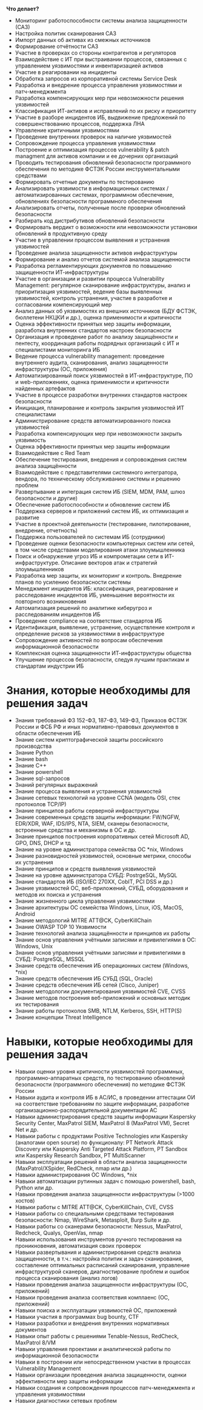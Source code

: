**Что делает?**

- Мониторинг работоспособности системы анализа защищенности (САЗ)
- Настройка политик сканирования САЗ
- Импорт данных об активах из смежных источников
- Формирование отчётности САЗ
- Участие в проверках со стороны контрагентов и регуляторов
- Взаимодействие с ИТ при выстраивании процессов, связанных с управлением уязвимостями и инвентаризацией активов
- Участие в реагировании на инциденты
- Обработка запросов из корпоративной системы Service Desk
- Разработка и внедрение процесса управления уязвимостями и патч-менеджмента
- Разработка компенсирующих мер при невозможности решения уязвимостей
- Классификация ИТ-активов и исправлений по их риску и приоритету
- Участие в разборе инцидентов ИБ, выдвижение предложений по совершенствованию процессов, поддержка ЛНА
- Управление критичными уязвимостями
- Проведение внутренних проверок на наличие уязвимостей
- Сопровождение процесса управления уязвимостями
- Построение и оптимизация процессов vulnerability & patch managment для активов компании и ее дочерних организаций
- Проводить тестирования обновлений безопасности программного обеспечения по методике ФСТЭК России инструментальными средствами
- Формировать отчетные документы по тестированию
- Анализировать уязвимости в информационных системах / автоматизированных системах, программном обеспечение, обновлениях безопасности программного обеспечения
- Анализировать отчеты, полученные после проверки обновлений безопасности
- Разбирать код дистрибутивов обновлений безопасности
- Формировать вердикт о возможности или невозможности установки обновлений в продуктивную среду
- Участие в управлении процессом выявления и устранения уязвимостей
- Проведение анализа защищенности активов инфраструктуры
- Формирование и анализ отчетов системой анализа защищенности
- Разработка регламентирующих документов по повышению защищенности ИТ-инфраструктуры
- Участие в организации и развитии процесса Vulnerability Management: регулярное сканирование инфраструктуры, анализ и приоритизация уязвимостей, ведение базы выявленных уязвимостей, контроль устранения, участие в разработке и согласовании компенсирующий мер
- Анализ данных об уязвимостях из внешних источников (БДУ ФСТЭК, бюллетени НКЦКИ и др.), оценка применимости и критичности
- Оценка эффективности принятых мер защиты информации, разработка внутренних стандартов настроек безопасности
- Организация и проведение работ по анализу защищённости и пентесту, координация работы подрядных организаций с ИТ и специалистами мониторинга ИБ
- Ведение процесса vulnerability management: проведение внутреннего аудита, сканирования, анализ защищенности инфраструктуры (ОС, приложения)
- Автоматизированный поиск уязвимостей в ИТ-инфраструктуре, ПО и web-приложениях, оценка применимости и критичности найденных артефактов
- Участие в процессе разработки внутренних стандартов настроек безопасности
- Инициация, планирование и контроль закрытия уязвимостей ИТ специалистами
- Администрирование средств автоматизированного поиска уязвимостей
- Разработка компенсирующих мер при невозможности закрыть уязвимость
- Оценка эффективности принятых мер защиты информации
- Взаимодействие с Red Team
- Обеспечение тестирования, внедрения и сопровождения систем анализа защищённости
- Взаимодействие с представителями системного интегратора, вендора, по техническому обслуживанию системы и решению проблем
- Развертывание и интеграция систем ИБ (SIEM, MDM, PAM, шлюз безопасности и другие)
- Обеспечение работоспособности и обновление систем ИБ
- Поддержка серверов и приложений систем ИБ, их оптимизация и развитие
- Участие в проектной деятельности (тестирование, пилотирование, внедрение, отчетность)
- Поддержка пользователей по системам ИБ (сотрудники)
- Проведение оценки безопасности компьютерных систем или сетей, в том числе средствами моделирования атаки злоумышленника
- Поиск и обнаружение угроз ИБ и компрометации сети в ИТ-инфраструктуре. Описание векторов атак и стратегий злоумышленников
- Разработка мер защиты, их мониторинг и контроль. Внедрение планов по усилению безопасности системы
- Менеджмент инцидентов ИБ: классификация, реагирование и расследование инцидентов ИБ, уменьшение вероятности их повторного возникновения
- Автоматизация решений по аналитике киберугроз и расследованиям инцидентов ИБ
- Проведение compliance на соответствие стандартов ИБ
- Идентификация, выявление, устранение, осуществление контроля и определение рисков за уязвимостями в инфраструктуре
- Сопровождение активностей по вопросам обеспечения информационной безопасности
- Комплексная оценка защищенности ИТ-инфраструктуры общества
- Улучшение процессов безопасности, следуя лучшим практикам и стандартам индустрии ИБ

# Знания, которые необходимы для решения задач

- Знания требований ФЗ 152-ФЗ, 187-ФЗ, 149-ФЗ, Приказов ФСТЭК России и ФСБ РФ и иных нормативно-правовых документов в области обеспечения ИБ
- Знание систем криптографической защиты российского производства
- Знание Python
- Знание bash
- Знание C++
- Знание powershell
- Знание sql-запросов
- Знаний регулярных выражений
- Знание процесса выявления и устранения уязвимостей
- Знание сетевых технологий на уровне CCNA (модель OSI, стек протоколов TCP/IP)
- Знание принципов работы серверной инфраструктуры
- Знание современных средств защиты информации: FW/NGFW, EDR/XDR, WAF, IDS/IPS, NTA, SIEM, сканеры безопасности, встроенные средства и механизмы в ОС и др.
- Знание принципов построения корпоративных сетей Microsoft AD, GPO, DNS, DHCP и тд
- Знание на уровне администратора семейства ОС *nix, Windows
- Знание разновидностей уязвимостей, основные метрики, способы их устранения
- Знание принципов и средств выявления уязвимостей
- Знание на уровне администратора СУБД: PostrgeSQL, MySQL
- Знание стандартов ИБ (ISO/IEC 270ХХ, CobIT, PCI DSS и др.)
- Знание уязвимостей ОС, веб-приложений, СУБД, оборудования и методов их поиска и устранения
- Знание жизненного цикла управления уязвимостями
- Знание архитектуры ОС семейства Windows, Linux, iOS, MacOS, Android
- Знание методологий MITRE ATT@CK, CyberKillChain
- Знание OWASP TOP 10 Уязвимости
- Знание технологий анализа защищённости и принципов их работы
- Знание основ управления учётными записями и привилегиями в ОС: Windows, Unix
- Знание основ управления учётными записями и привилегиями в СУБД: PostgreSQL, MSSQL
- Знание средств обеспечения ИБ операционных систем (Windows, *nix)
- Знание средств обеспечения ИБ СУБД (SQL, Oracle)
- Знание средств обеспечения ИБ сетей (Cisco, Juniper)
- Знание методологии документирования уязвимостей CVE, CVSS
- Знание методов построения веб-приложений и основных методик их тестирования
- Знание работы протоколов SMB, NTLM, Kerberos, SSH, HTTP(S)
- Знание концепции Threat Intelligence

# Навыки, которые необходимы для решения задач

- Навыки оценки уровня критичности уязвимостей программных, программно-аппаратных средств, по тестированию обновлений безопасности (программного обеспечения) по методике ФСТЭК России
- Навыки аудита и контроля ИБ в АС/ИС, в проведении аттестации ОИ на соответствие требованиям по защите информации, разработке организационно-распорядительной документации АС
- Навыки администрирования средств защиты информации Kaspersky Security Center, MaxPatrol SIEM, MaxPatrol 8 (MaxPatrol VM), Secret Net и др.
- Навыки работы с продуктами Positive Technologies или Kaspersky (аналогами open sourse) по функционалу: PT Network Attack Discovery или Kaspersky Anti Targeted Attack Platform, PT Sandbox или Kaspersky Research Sandbox, PT MultiScanner
- Навыки эксплуатации решений в области анализа защищенности (MaxPatrol/XSpider, RedCheck, nmap или др.)
- Навыки администрирования ОС Windows, *nix
- Навыки автоматизации рутинных задач с помощью powershell, bash, Python или др.
- Навыки проведения анализа защищенности инфраструктуры (>1000 хостов)
- Навыки работы с MITRE ATT@CK, CyberKillChain, CVE, CVSS
- Навыки работы со специальными средствами тестирования безопасности: Nmap, WireShark, Metasploit, Burp Suite и др.
- Навыки работы со сканерами безопасности: Nessus, MaxPatrol, Redcheck, Qualys, OpenVas, nmap
- Навыки использования инструментов ручного тестирования на проникновения, автоматизация своих проверок
- Навыки развертывания и администрирования средств анализа защищенности, в т.ч.: настройка политик и задач сканирования, составление оптимальных расписаний сканирования, управление инфраструктурой сканеров, диагностирование проблем и ошибок процесса сканирования (анализ логов)
- Навыки проведения анализа защищенности инфраструктуры (ОС, приложений)
- Навыки проведения анализа соответствия комплаенс (ОС, приложений)
- Навыки поиска и эксплуатации уязвимостей ОС, приложений
- Навыки участия в программах bug bounty, CTF
- Навыки разработки и внедрения внутренних нормативных документов
- Навыки опыт работы с решениями Tenable-Nessus, RedCheck, MaxPatrol 8/VM
- Навыки управления проектами и аналитической работы по информационной безопасности
- Навыки в построении или непосредственном участии в процессах Vulnerability Management
- Навыки организации проведения анализа защищенности, оценки эффективности мер защиты информации
- Навыки создания и сопровождения процессов патч-менеджмента и управления уязвимостями
- Навыки диагностики сетевых проблем
